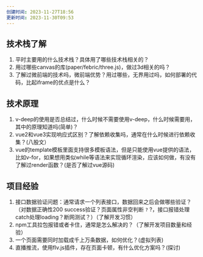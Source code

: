 ```yaml
---
创建时间: 2023-11-27T18:56
更新时间: 2023-11-30T09:53
---
```

## 技术栈了解
1. 平时主要用的什么技术栈？具体用了哪些技术栈相关的？
2. 用过哪些canvas的库(paper/febric/three.js)，做过3d相关的吗？
3. 了解过微前端的技术吗，微前端优势？用过哪些，无界用过吗，如何部署的代码，比起iframe的优点是什么？

## 技术原理
1. v-deep的使用是否总结过，什么时候不需要使用v-deep，什么时候需要用，其中的原理知道吗(简单)？
2. vue2和vue3实现响应式区别？了解依赖收集吗，通常在什么时候进行依赖收集？(八股文）
3. vue的template模板里面支持很多模板语法，但是只能使用vue提供的语法，比如v-for，如果想用类似while等语法来实现循环渲染，应该如何做，有没有了解过render函数？(是否了解过vue源码)

## 项目经验
1. 接口数据验证问题：通常请求一个列表接口，数据回来之后会做哪些验证？（对数据正确性200 success验证？页面属性非空判断 `?` ?，接口报错处理 catch处理loading？断网测试？）（了解开发习惯）
2. npm工具拉包报错或者卡住，通常是怎么解决的？（了解开发项目数量和经验）
3. 一个页面需要同时加载成千上万条数据，如何优化？(虚拟列表)
4. 直播推流，使用flv.js插件，存在页面卡顿，有什么优化方案吗？(探讨)